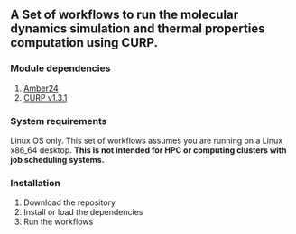 ## A Set of workflows to run the molecular dynamics simulation and thermal properties computation using CURP.

### Module dependencies
1. [Amber24](https://ambermd.org/)
2. [CURP v1.3.1](https://github.com/yamatolab/current-calculations-for-proteins)

### System requirements
Linux OS only.
This set of workflows assumes you are running on a Linux x86_64 desktop.
**This is not intended for HPC or computing clusters with job scheduling systems.**

### Installation
1. Download the repository
2. Install or load the dependencies
3. Run the workflows